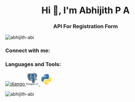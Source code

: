 <h1 align="center">Hi 👋, I'm Abhijith P A</h1>
<h3 align="center">API For Registration Form</h3>

<p align="left"> <img src="https://komarev.com/ghpvc/?username=abhijith-abi&label=Profile%20views&color=0e75b6&style=flat" alt="abhijith-abi" /> </p>

<h3 align="left">Connect with me:</h3>
<p align="left">
</p>

<h3 align="left">Languages and Tools:</h3>
<p align="left"> <a href="https://www.djangoproject.com/" target="_blank" rel="noreferrer"> <img src="https://cdn.worldvectorlogo.com/logos/django.svg" alt="django" width="40" height="40"/> </a> <a href="https://www.postgresql.org" target="_blank" rel="noreferrer"> <img src="https://raw.githubusercontent.com/devicons/devicon/master/icons/postgresql/postgresql-original-wordmark.svg" alt="postgresql" width="40" height="40"/> </a> <a href="https://www.python.org" target="_blank" rel="noreferrer"> <img src="https://raw.githubusercontent.com/devicons/devicon/master/icons/python/python-original.svg" alt="python" width="40" height="40"/> </a> </p>

<p><img align="center" src="https://github-readme-stats.vercel.app/api/top-langs?username=abhijith-abi&show_icons=true&locale=en&layout=compact" alt="abhijith-abi" /></p>
